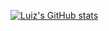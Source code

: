 [![Luiz's GitHub stats](https://github-readme-stats.vercel.app/api?username=luizronzani)](https://github.com/anuraghazra/github-readme-stats)
